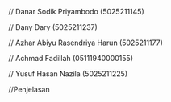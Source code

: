 // Danar Sodik Priyambodo (5025211145)

// Dany Dary (5025211237)

// Azhar Abiyu Rasendriya Harun (5025211177)

// Achmad Fadillah (05111940000155)

// Yusuf Hasan Nazila (5025211225)


//Penjelasan

